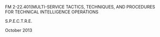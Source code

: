 FM 2-22.401\(MULTI-SERVICE TACTICS, TECHNIQUES, AND PROCEDURES FOR TECHNICAL INTELLIGENCE OPERATIONS



S.P.E.C.T.R.E.



October 2013

